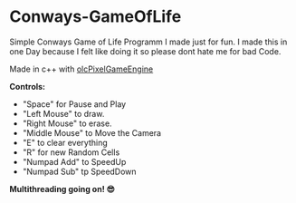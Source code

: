 # Conways-GameOfLife
Simple Conways Game of Life Programm I made just for fun.
I made this in one Day because I felt like doing it so please dont hate me for bad Code.

Made in c++ with [olcPixelGameEngine](https://github.com/OneLoneCoder/olcPixelGameEngine)

__Controls:__
* "Space" for Pause and Play </br>
* "Left Mouse" to draw. </br>
* "Right Mouse" to erase. </br>
* "Middle Mouse" to Move the Camera </br>
* "E" to clear everything </br>
* "R" for new Random Cells </br>
* "Numpad Add" to SpeedUp </br>
* "Numpad Sub" tp SpeedDown </br>

__Multithreading going on! :sunglasses:__
